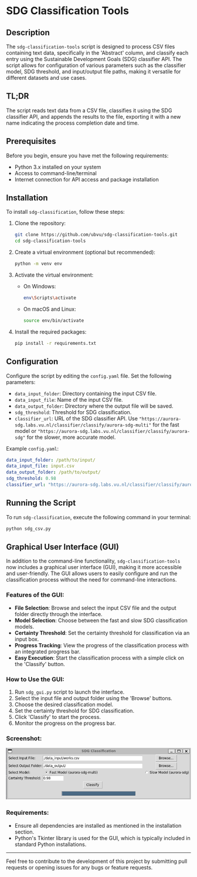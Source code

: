 # SDG Classification Tools

## Description
The `sdg-classification-tools` script is designed to process CSV files containing text data, specifically in the 'Abstract' column, and classify each entry using the Sustainable Development Goals (SDG) classifier API. The script allows for configuration of various parameters such as the classifier model, SDG threshold, and input/output file paths, making it versatile for different datasets and use cases.

## TL;DR
The script reads text data from a CSV file, classifies it using the SDG classifier API, and appends the results to the file, exporting it with a new name indicating the process completion date and time.

## Prerequisites
Before you begin, ensure you have met the following requirements:
- Python 3.x installed on your system
- Access to command-line/terminal
- Internet connection for API access and package installation

## Installation
To install `sdg-classification`, follow these steps:

1. Clone the repository:
    ```bash
    git clone https://github.com/ubvu/sdg-classification-tools.git
    cd sdg-classification-tools
    ```

2. Create a virtual environment (optional but recommended):
    ```bash
    python -m venv env
    ```

3. Activate the virtual environment:
   - On Windows:
     ```bash
     env\Scripts\activate
     ```
   - On macOS and Linux:
     ```bash
     source env/bin/activate
     ```

4. Install the required packages:
    ```bash
    pip install -r requirements.txt
    ```

## Configuration
Configure the script by editing the `config.yaml` file. Set the following parameters:
- `data_input_folder`: Directory containing the input CSV file.
- `data_input_file`: Name of the input CSV file.
- `data_output_folder`: Directory where the output file will be saved.
- `sdg_threshold`: Threshold for SDG classification.
- `classifier_url`: URL of the SDG classifier API. Use `"https://aurora-sdg.labs.vu.nl/classifier/classify/aurora-sdg-multi"` for the fast model or `"https://aurora-sdg.labs.vu.nl/classifier/classify/aurora-sdg"` for the slower, more accurate model.

Example `config.yaml`:
```yaml
data_input_folder: /path/to/input/
data_input_file: input.csv
data_output_folder: /path/to/output/
sdg_threshold: 0.98
classifier_url: "https://aurora-sdg.labs.vu.nl/classifier/classify/aurora-sdg-multi"
```

## Running the Script
To run `sdg-classification`, execute the following command in your terminal:

```bash
python sdg_csv.py
```

## Graphical User Interface (GUI)
In addition to the command-line functionality, `sdg-classification-tools` now includes a graphical user interface (GUI), making it more accessible and user-friendly. The GUI allows users to easily configure and run the classification process without the need for command-line interactions.

### Features of the GUI:
- **File Selection**: Browse and select the input CSV file and the output folder directly through the interface.
- **Model Selection**: Choose between the fast and slow SDG classification models.
- **Certainty Threshold**: Set the certainty threshold for classification via an input box.
- **Progress Tracking**: View the progress of the classification process with an integrated progress bar.
- **Easy Execution**: Start the classification process with a simple click on the 'Classify' button.

### How to Use the GUI:
1. Run `sdg_gui.py` script to launch the interface.
2. Select the input file and output folder using the 'Browse' buttons.
3. Choose the desired classification model.
4. Set the certainty threshold for SDG classification.
5. Click 'Classify' to start the process.
6. Monitor the progress on the progress bar.

### Screenshot:
![Screenshot of the SDG Classification GUI](./images/Screenshot_2023-12-01_132806.png)

### Requirements:
- Ensure all dependencies are installed as mentioned in the installation section.
- Python's Tkinter library is used for the GUI, which is typically included in standard Python installations.

---

Feel free to contribute to the development of this project by submitting pull requests or opening issues for any bugs or feature requests.